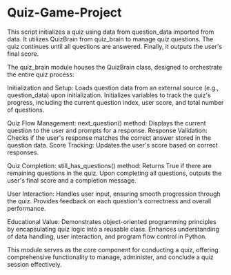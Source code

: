 # Quiz-Game-Project
This script initializes a quiz using data from question_data imported from data. It utilizes QuizBrain from quiz_brain to manage quiz questions. The quiz continues until all questions are answered. Finally, it outputs the user's final score.

The quiz_brain module houses the QuizBrain class, designed to orchestrate the entire quiz process:

Initialization and Setup:
Loads question data from an external source (e.g., question_data) upon initialization.
Initializes variables to track the quiz's progress, including the current question index, user score, and total number of questions.

Quiz Flow Management:
next_question() method: Displays the current question to the user and prompts for a response.
Response Validation: Checks if the user's response matches the correct answer stored in the question data.
Score Tracking: Updates the user's score based on correct responses.

Quiz Completion:
still_has_questions() method: Returns True if there are remaining questions in the quiz.
Upon completing all questions, outputs the user's final score and a completion message.

User Interaction:
Handles user input, ensuring smooth progression through the quiz.
Provides feedback on each question's correctness and overall performance.

Educational Value:
Demonstrates object-oriented programming principles by encapsulating quiz logic into a reusable class.
Enhances understanding of data handling, user interaction, and program flow control in Python.

This module serves as the core component for conducting a quiz, offering comprehensive functionality to manage, administer, 
and conclude a quiz session effectively.
